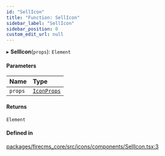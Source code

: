 ```yaml
---
id: "SellIcon"
title: "Function: SellIcon"
sidebar_label: "SellIcon"
sidebar_position: 0
custom_edit_url: null
---
```


▸ **SellIcon**(`props`): `Element`

#### Parameters

| Name | Type |
| :------ | :------ |
| `props` | [`IconProps`](../types/IconProps.md) |

#### Returns

`Element`

#### Defined in

[packages/firecms_core/src/icons/components/SellIcon.tsx:3](https://github.com/FireCMSco/firecms/blob/d45f3739/packages/firecms_core/src/icons/components/SellIcon.tsx#L3)
